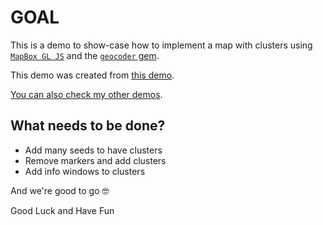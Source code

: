 # GOAL

This is a demo to show-case how to implement a map with clusters using [`MapBox GL JS`](https://docs.mapbox.com/mapbox-gl-js/example/cluster/) and the [`geocoder` gem](https://github.com/alexreisner/geocoder#geocoding-objects).

This demo was created from [this demo](git@github.com:andrerferrer/geocoder-map.git#goal).

[You can also check my other demos](https://github.com/andrerferrer/dedemos/blob/master/README.md#ded%C3%A9mos).

## What needs to be done?

- Add many seeds to have clusters
- Remove markers and add clusters
- Add info windows to clusters

And we're good to go 🤓

Good Luck and Have Fun
